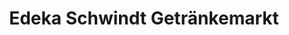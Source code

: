 ---
title: "Edeka Schwindt Getränkemarkt"
url: /alfter/edeka-schwindt-getraenkemarkt/
shop: Getränke
---